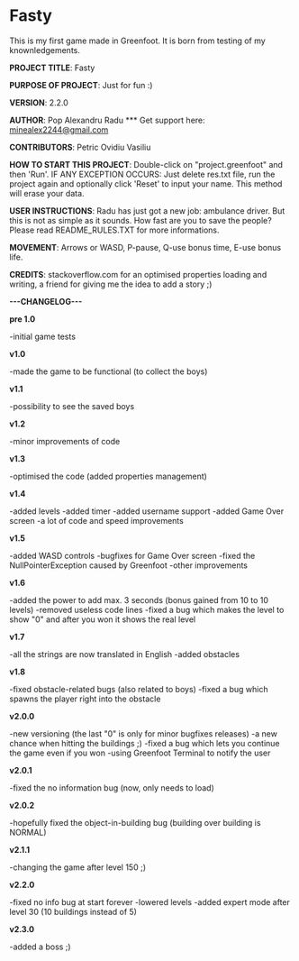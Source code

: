 # Fasty
This is my first game made in Greenfoot. It is born from testing of my knownledgements.

**PROJECT TITLE**: Fasty

**PURPOSE OF PROJECT**: Just for fun :)

**VERSION**: 2.2.0 

**AUTHOR**: Pop Alexandru Radu *** Get support here: minealex2244@gmail.com

**CONTRIBUTORS**: Petric Ovidiu Vasiliu

**HOW TO START THIS PROJECT**: Double-click on "project.greenfoot" and then 'Run'. IF ANY EXCEPTION OCCURS: Just delete res.txt file, run the project again and optionally click 'Reset' to input your name. This method will erase your data.

**USER INSTRUCTIONS**: Radu has just got a new job: ambulance driver. But this is not as simple as it sounds. How fast are you to save the people? Please read README_RULES.TXT for more informations.

**MOVEMENT**: Arrows or WASD, P-pause, Q-use bonus time, E-use bonus life.

**CREDITS**: stackoverflow.com for an optimised properties loading and writing, a friend for giving me the idea to add a story ;)


**---CHANGELOG---** 

**pre 1.0**

-initial game tests

**v1.0**

-made the game to be functional (to collect the boys)

**v1.1**

-possibility to see the saved boys

**v1.2**

-minor improvements of code

**v1.3**

-optimised the code (added properties management)

**v1.4**

-added levels
-added timer
-added username support
-added Game Over screen
-a lot of code and speed improvements

**v1.5**

-added WASD controls
-bugfixes for Game Over screen
-fixed the NullPointerException caused by Greenfoot
-other improvements

**v1.6**

-added the power to add max. 3 seconds (bonus gained from 10 to 10 levels)
-removed useless code lines
-fixed a bug which makes the level to show "0" and after you won it shows the real level

**v1.7**

-all the strings are now translated in English
-added obstacles

**v1.8**

-fixed obstacle-related bugs (also related to boys)
-fixed a bug which spawns the player right into the obstacle

**v2.0.0**

-new versioning (the last "0" is only for minor bugfixes releases)
-a new chance when hitting the buildings ;) 
-fixed a bug which lets you continue the game even if you won
-using Greenfoot Terminal to notify the user

**v2.0.1**

-fixed the no information bug (now, only needs to load)

**v2.0.2**

-hopefully fixed the object-in-building bug (building over building is NORMAL)

**v2.1.1**

-changing the game after level 150 ;)

**v2.2.0**

-fixed no info bug at start forever 
-lowered levels 
-added expert mode after level 30 (10 buildings instead of 5) 

**v2.3.0**

-added a boss ;) 
